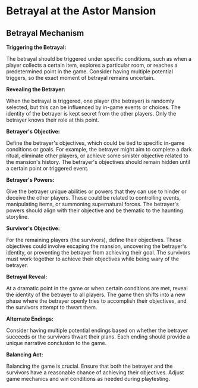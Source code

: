 # Betrayal at the Astor Mansion

## Betrayal Mechanism

**Triggering the Betrayal:**

The betrayal should be triggered under specific conditions, such as when a player collects a certain item, explores a particular room, or reaches a predetermined point in the game.
Consider having multiple potential triggers, so the exact moment of betrayal remains uncertain.

**Revealing the Betrayer:**

When the betrayal is triggered, one player (the betrayer) is randomly selected, but this can be influenced by in-game events or choices.
The identity of the betrayer is kept secret from the other players. Only the betrayer knows their role at this point.

**Betrayer's Objective:**

Define the betrayer's objectives, which could be tied to specific in-game conditions or goals. For example, the betrayer might aim to complete a dark ritual, eliminate other players, or achieve some sinister objective related to the mansion's history.
The betrayer's objectives should remain hidden until a certain point or triggered event.

**Betrayer's Powers:**

Give the betrayer unique abilities or powers that they can use to hinder or deceive the other players. These could be related to controlling events, manipulating items, or summoning supernatural forces.
The betrayer's powers should align with their objective and be thematic to the haunting storyline.

**Survivor's Objective:**

For the remaining players (the survivors), define their objectives. These objectives could involve escaping the mansion, uncovering the betrayer's identity, or preventing the betrayer from achieving their goal.
The survivors must work together to achieve their objectives while being wary of the betrayer.


**Betrayal Reveal:**

At a dramatic point in the game or when certain conditions are met, reveal the identity of the betrayer to all players.
The game then shifts into a new phase where the betrayer openly tries to accomplish their objectives, and the survivors attempt to thwart them.

**Alternate Endings:**

Consider having multiple potential endings based on whether the betrayer succeeds or the survivors thwart their plans.
Each ending should provide a unique narrative conclusion to the game.

**Balancing Act:**

Balancing the game is crucial. Ensure that both the betrayer and the survivors have a reasonable chance of achieving their objectives. Adjust game mechanics and win conditions as needed during playtesting.